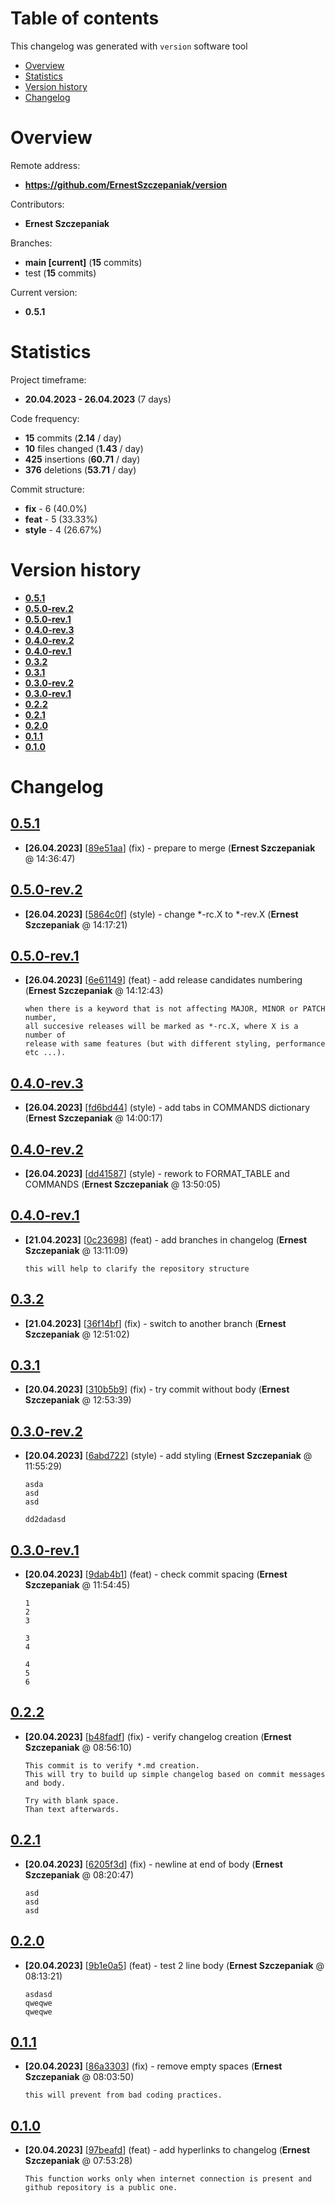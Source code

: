 # Table of contents
This changelog was generated with `version` software tool
* [Overview](#overview)
* [Statistics](#statistics)
* [Version history](#version-history)
* [Changelog](#changelog)
# Overview
Remote address:
* **https://github.com/ErnestSzczepaniak/version**

Contributors:
* **Ernest Szczepaniak**

Branches:
* **main [current]** (**15** commits)
* test (**15** commits)

Current version:
* **0.5.1**

# Statistics
Project timeframe:
* **20.04.2023 - 26.04.2023** (7 days)

Code frequency:
* **15** commits (**2.14** / day)
* **10** files changed (**1.43** / day)
* **425** insertions (**60.71** / day)
* **376** deletions (**53.71** / day)

Commit structure:
* **fix** - 6 (40.0%)
* **feat** - 5 (33.33%)
* **style** - 4 (26.67%)

# Version history
* [**0.5.1**](#051)
* [**0.5.0-rev.2**](#050-rev2)
* [**0.5.0-rev.1**](#050-rev1)
* [**0.4.0-rev.3**](#040-rev3)
* [**0.4.0-rev.2**](#040-rev2)
* [**0.4.0-rev.1**](#040-rev1)
* [**0.3.2**](#032)
* [**0.3.1**](#031)
* [**0.3.0-rev.2**](#030-rev2)
* [**0.3.0-rev.1**](#030-rev1)
* [**0.2.2**](#022)
* [**0.2.1**](#021)
* [**0.2.0**](#020)
* [**0.1.1**](#011)
* [**0.1.0**](#010)

# Changelog
## **[0.5.1](https://github.com/ErnestSzczepaniak/version/tree/89e51aa)**
* **[26.04.2023]** [[89e51aa](https://github.com/ErnestSzczepaniak/version/commit/89e51aa)] (fix) - prepare to merge (**Ernest Szczepaniak** @ 14:36:47)
## **[0.5.0-rev.2](https://github.com/ErnestSzczepaniak/version/tree/5864c0f)**
* **[26.04.2023]** [[5864c0f](https://github.com/ErnestSzczepaniak/version/commit/5864c0f)] (style) - change *-rc.X to *-rev.X (**Ernest Szczepaniak** @ 14:17:21)
## **[0.5.0-rev.1](https://github.com/ErnestSzczepaniak/version/tree/6e61149)**
* **[26.04.2023]** [[6e61149](https://github.com/ErnestSzczepaniak/version/commit/6e61149)] (feat) - add release candidates numbering (**Ernest Szczepaniak** @ 14:12:43)

   ```
   when there is a keyword that is not affecting MAJOR, MINOR or PATCH number,
   all succesive releases will be marked as *-rc.X, where X is a number of
   release with same features (but with different styling, performance etc ...).
   ```

## **[0.4.0-rev.3](https://github.com/ErnestSzczepaniak/version/tree/fd6bd44)**
* **[26.04.2023]** [[fd6bd44](https://github.com/ErnestSzczepaniak/version/commit/fd6bd44)] (style) - add tabs in COMMANDS dictionary (**Ernest Szczepaniak** @ 14:00:17)
## **[0.4.0-rev.2](https://github.com/ErnestSzczepaniak/version/tree/dd41587)**
* **[26.04.2023]** [[dd41587](https://github.com/ErnestSzczepaniak/version/commit/dd41587)] (style) - rework to FORMAT_TABLE and COMMANDS (**Ernest Szczepaniak** @ 13:50:05)
## **[0.4.0-rev.1](https://github.com/ErnestSzczepaniak/version/tree/0c23698)**
* **[21.04.2023]** [[0c23698](https://github.com/ErnestSzczepaniak/version/commit/0c23698)] (feat) - add branches in changelog (**Ernest Szczepaniak** @ 13:11:09)

   ```
   this will help to clarify the repository structure
   ```

## **[0.3.2](https://github.com/ErnestSzczepaniak/version/tree/36f14bf)**
* **[21.04.2023]** [[36f14bf](https://github.com/ErnestSzczepaniak/version/commit/36f14bf)] (fix) - switch to another branch (**Ernest Szczepaniak** @ 12:51:02)
## **[0.3.1](https://github.com/ErnestSzczepaniak/version/tree/310b5b9)**
* **[20.04.2023]** [[310b5b9](https://github.com/ErnestSzczepaniak/version/commit/310b5b9)] (fix) - try commit without body (**Ernest Szczepaniak** @ 12:53:39)
## **[0.3.0-rev.2](https://github.com/ErnestSzczepaniak/version/tree/6abd722)**
* **[20.04.2023]** [[6abd722](https://github.com/ErnestSzczepaniak/version/commit/6abd722)] (style) - add styling (**Ernest Szczepaniak** @ 11:55:29)

   ```
   asda
   asd
   asd
   
   dd2dadasd
   ```

## **[0.3.0-rev.1](https://github.com/ErnestSzczepaniak/version/tree/9dab4b1)**
* **[20.04.2023]** [[9dab4b1](https://github.com/ErnestSzczepaniak/version/commit/9dab4b1)] (feat) - check commit spacing (**Ernest Szczepaniak** @ 11:54:45)

   ```
   1
   2
   3
   
   3
   4
   
   4
   5
   6
   ```

## **[0.2.2](https://github.com/ErnestSzczepaniak/version/tree/b48fadf)**
* **[20.04.2023]** [[b48fadf](https://github.com/ErnestSzczepaniak/version/commit/b48fadf)] (fix) - verify changelog creation (**Ernest Szczepaniak** @ 08:56:10)

   ```
   This commit is to verify *.md creation.
   This will try to build up simple changelog based on commit messages and body.
   
   Try with blank space.
   Than text afterwards.
   ```

## **[0.2.1](https://github.com/ErnestSzczepaniak/version/tree/6205f3d)**
* **[20.04.2023]** [[6205f3d](https://github.com/ErnestSzczepaniak/version/commit/6205f3d)] (fix) - newline at end of body (**Ernest Szczepaniak** @ 08:20:47)

   ```
   asd
   asd
   asd
   ```

## **[0.2.0](https://github.com/ErnestSzczepaniak/version/tree/9b1e0a5)**
* **[20.04.2023]** [[9b1e0a5](https://github.com/ErnestSzczepaniak/version/commit/9b1e0a5)] (feat) - test 2 line body (**Ernest Szczepaniak** @ 08:13:21)

   ```
   asdasd
   qweqwe
   qweqwe
   ```

## **[0.1.1](https://github.com/ErnestSzczepaniak/version/tree/86a3303)**
* **[20.04.2023]** [[86a3303](https://github.com/ErnestSzczepaniak/version/commit/86a3303)] (fix) - remove empty spaces (**Ernest Szczepaniak** @ 08:03:50)

   ```
   this will prevent from bad coding practices.
   ```

## **[0.1.0](https://github.com/ErnestSzczepaniak/version/tree/97beafd)**
* **[20.04.2023]** [[97beafd](https://github.com/ErnestSzczepaniak/version/commit/97beafd)] (feat) - add hyperlinks to changelog (**Ernest Szczepaniak** @ 07:53:28)

   ```
   This function works only when internet connection is present and github repository is a public one.
   ```


